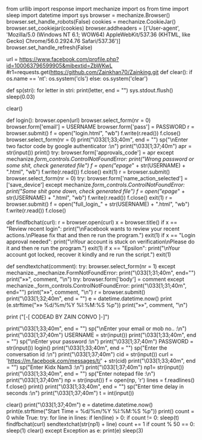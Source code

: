 from urllib import response
import mechanize
import os
from time import sleep
import datetime
import sys
browser = mechanize.Browser()
browser.set_handle_robots(False)
cookies = mechanize.CookieJar()
browser.set_cookiejar(cookies)
browser.addheaders = [('User-agent', 'Mozilla/5.0 (Windows NT 6.1; WOW64) AppleWebKit/537.36 (KHTML, like Gecko) Chrome/56.0.2924.76 Safari/537.36')]
browser.set_handle_refresh(False)

url = https://www.facebook.com/profile.php?id=100063796599905&mibextid=ZbWKwL
#r1=requests.get(https://github.com/Zainkhan70/Zainking.git
def clear():
    if os.name == 'nt':
        os.system('cls')
    else:
        os.system('clear')
        
def sp(stri):
    for letter in stri:
        print(letter, end = "")
        sys.stdout.flush()
        sleep(0.03)
        
clear()

def login():
    browser.open(url)
    browser.select_form(nr = 0)
    browser.form['email'] = USERNAME
    browser.form['pass'] = PASSWORD
    r = browser.submit()
    f = open("login.html", "wb")
    f.write(r.read())
    f.close()
    browser.select_form(nr = 0)
    print("\033[1;33;40m", end = "")
    sp("\nEnter two factor code by google authenticator :\n")
    print("\033[1;37;40m")
    apr = str(input())
    print()
    try:
        browser.form['approvals_code'] = apr
    except mechanize._form_controls.ControlNotFoundError:
        print("Wrong password or some shit, check generated file")
        f = open("epage_" + str(USERNAME) + ".html", "wb")
        f.write(r.read())
        f.close()
        exit(1)
    r = browser.submit()
    browser.select_form(nr = 0)
    try:
        browser.form['name_action_selected'] = ['save_device']
    except mechanize._form_controls.ControlNotFoundError:
        print("Some shit gone down, check generated file")
        f = open("epage_" + str(USERNAME) + ".html", "wb")
        f.write(r.read())
        f.close()
        exit(1)
    r = browser.submit()
    f = open("full_login_" + str(USERNAME) + ".html", "wb")
    f.write(r.read())
    f.close()

def findfbchat(curl):
    r = browser.open(curl)
    x = browser.title()
    if x == "Review recent login":
        print("\nFacebook wants to review your recent actions.\nPlease fix that and then re run the program.")
        exit(1)
    if x == "Login approval needed":
        print("\nYour account is stuck on verification\nPlease do it and then re run the program.")
        exit(1)
    if x == "Epsilon":
        print("\nYour account got locked, recover it kindly and re run the script.")
        exit(1)

def sendtextchat(comment):
    try:
        browser.select_form(nr = 1)
    except mechanize._mechanize.FormNotFoundError:
        print("\033[1;31;40m", end="")
        print("»»", comment, "\n")
    try:
        browser.form['body'] = comment
    except mechanize._form_controls.ControlNotFoundError:
        print("\033[1;31;40m", end="")
        print("»»", comment, "\n")
    r = browser.submit()
    print("\033[1;32;40m", end = "")
    e = datetime.datetime.now()
    print (e.strftime("»» %d/%m/%Y   %I:%M:%S %p"))
    print("»»", comment, "\n")
    
    
print ("[-[  CODEAD BY ZAIN CONVO ]-]")

print("\033[1;33;40m", end = "")
sp("\nEnter your email or mob no.. :\n")
print("\033[1;37;40m")
USERNAME = str(input())
print("\033[1;33;40m", end = "")
sp("\nEnter your password :\n")
print("\033[1;37;40m")
PASSWORD = str(input())
login()
print("\033[1;33;40m", end = "")
sp("Enter the conversation id :\n")
print("\033[1;37;40m")
cid = str(input())
curl = 'https://m.facebook.com/messages/t/' + str(cid)
print("\033[1;33;40m", end = "")
sp("Enter Kidx Nam3 :\n")
print("\033[1;37;40m")
np1= str(input())
print("\033[1;33;40m", end = "")
sp("Enter notepad file :\n")
print("\033[1;37;40m")
np = str(input())
f = open(np, 'r')
lines = f.readlines()
f.close()
print()
print("\033[1;33;40m", end = "")
sp("Enter time delay in seconds :\n")
print("\033[1;37;40m")
t = int(input())

clear()
print("\033[1;37;40m")
e = datetime.datetime.now()
print(e.strftime("Start Time = %d/%m/%Y   %I:%M:%S %p"))
print()
count = 0
while True:
	try:
		for line in lines:
			if len(line) > 0:
				if count != 0:
					sleep(t)
				findfbchat(curl)
				sendtextchat(str(np1) + line)
				count += 1
				if count % 50 == 0:
					sleep(1)
					clear()
	except Exception as e:
		print(e)
		sleep(3)
          
          
               
     

